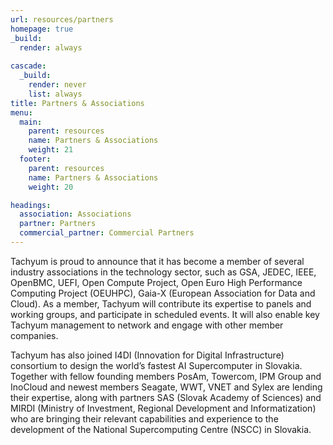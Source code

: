 ```yaml
---
url: resources/partners
homepage: true
_build:
  render: always
  
cascade:
  _build:
    render: never
    list: always
title: Partners & Associations
menu:
  main:
    parent: resources
    name: Partners & Associations
    weight: 21
  footer:
    parent: resources
    name: Partners & Associations
    weight: 20

headings:
  association: Associations
  partner: Partners
  commercial_partner: Commercial Partners
---
```

Tachyum is proud to announce that it has become a member of several industry associations in the technology sector, such as GSA, JEDEC, IEEE, OpenBMC, UEFI, Open Compute Project, Open Euro High Performance Computing Project (OEUHPC), Gaia-X (European Association for Data and Cloud). As a member, Tachyum will contribute its expertise to panels and working groups, and participate in scheduled events. It will also enable key Tachyum management to network and engage with other member companies.



Tachyum has also joined I4DI (Innovation for Digital Infrastructure) consortium to design the world’s fastest AI Supercomputer in Slovakia. Together with fellow founding members PosAm, Towercom, IPM Group and InoCloud and newest members Seagate, WWT, VNET and Sylex are lending their expertise, along with partners SAS (Slovak Academy of Sciences) and MIRDI (Ministry of Investment, Regional Development and Informatization) who are bringing their relevant capabilities and experience to the development of the National Supercomputing Centre (NSCC) in Slovakia.
